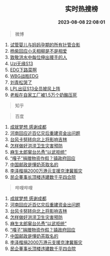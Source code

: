 <div align="center"><h2>实时热搜榜</h2><h4>2023-08-08 22:08:01</h4></div>

> 微博  

1. [试管婴儿与妈妈孕期的所有针管合影](https://s.weibo.com/weibo?q=%E8%AF%95%E7%AE%A1%E5%A9%B4%E5%84%BF%E4%B8%8E%E5%A6%88%E5%A6%88%E5%AD%95%E6%9C%9F%E7%9A%84%E6%89%80%E6%9C%89%E9%92%88%E7%AE%A1%E5%90%88%E5%BD%B1&t=31&band_rank=1&Refer=top)<br />
2. [杨紫回应小夭相柳是不是相爱](https://s.weibo.com/weibo?q=%23%E6%9D%A8%E7%B4%AB%E5%9B%9E%E5%BA%94%E5%B0%8F%E5%A4%AD%E7%9B%B8%E6%9F%B3%E6%98%AF%E4%B8%8D%E6%98%AF%E7%9B%B8%E7%88%B1%23&t=31&band_rank=2&Refer=top)<br />
3. [致敬洪水中每位伸出援手的人](https://s.weibo.com/weibo?q=%23%E8%87%B4%E6%95%AC%E6%B4%AA%E6%B0%B4%E4%B8%AD%E6%AF%8F%E4%BD%8D%E4%BC%B8%E5%87%BA%E6%8F%B4%E6%89%8B%E7%9A%84%E4%BA%BA%23&t=31&band_rank=3&Refer=top)<br />
4. [Uzi无缘S13](https://s.weibo.com/weibo?q=%23Uzi%E6%97%A0%E7%BC%98S13%23&t=31&band_rank=4&Refer=top)<br />
5. [EDG下路菜啊](https://s.weibo.com/weibo?q=EDG%E4%B8%8B%E8%B7%AF%E8%8F%9C%E5%95%8A&t=31&band_rank=5&Refer=top)<br />
6. [WBG战胜EDG](https://s.weibo.com/weibo?q=%23WBG%E6%88%98%E8%83%9CEDG%23&t=31&band_rank=6&Refer=top)<br />
7. [刘青松哭了](https://s.weibo.com/weibo?q=%23%E5%88%98%E9%9D%92%E6%9D%BE%E5%93%AD%E4%BA%86%23&t=31&band_rank=7&Refer=top)<br />
8. [LPL出征S13全员披风上阵](https://s.weibo.com/weibo?q=%23LPL%E5%87%BA%E5%BE%81S13%E5%85%A8%E5%91%98%E6%8A%AB%E9%A3%8E%E4%B8%8A%E9%98%B5%23&t=31&band_rank=8&Refer=top)<br />
9. [老板在自家工厂被1.5万个奶酪压死](https://s.weibo.com/weibo?q=%23%E8%80%81%E6%9D%BF%E5%9C%A8%E8%87%AA%E5%AE%B6%E5%B7%A5%E5%8E%82%E8%A2%AB1.5%E4%B8%87%E4%B8%AA%E5%A5%B6%E9%85%AA%E5%8E%8B%E6%AD%BB%23&t=31&band_rank=9&Refer=top)<br />

> 知乎  


> 百度  

1. [成就梦想 感谢成都](https://www.baidu.com/s?wd=%E6%88%90%E5%B0%B1%E6%A2%A6%E6%83%B3+%E6%84%9F%E8%B0%A2%E6%88%90%E9%83%BD&sa=fyb_news&rsv_dl=fyb_news)<br />
2. [河南回应近百亿灾后重建资金出问题](https://www.baidu.com/s?wd=%E6%B2%B3%E5%8D%97%E5%9B%9E%E5%BA%94%E8%BF%91%E7%99%BE%E4%BA%BF%E7%81%BE%E5%90%8E%E9%87%8D%E5%BB%BA%E8%B5%84%E9%87%91%E5%87%BA%E9%97%AE%E9%A2%98&sa=fyb_news&rsv_dl=fyb_news)<br />
3. [台风卡努转向北上将影响吉林](https://www.baidu.com/s?wd=%E5%8F%B0%E9%A3%8E%E5%8D%A1%E5%8A%AA%E8%BD%AC%E5%90%91%E5%8C%97%E4%B8%8A%E5%B0%86%E5%BD%B1%E5%93%8D%E5%90%89%E6%9E%97&sa=fyb_news&rsv_dl=fyb_news)<br />
4. [怎样做好洪涝卫生灾害预防](https://www.baidu.com/s?wd=%E6%80%8E%E6%A0%B7%E5%81%9A%E5%A5%BD%E6%B4%AA%E6%B6%9D%E5%8D%AB%E7%94%9F%E7%81%BE%E5%AE%B3%E9%A2%84%E9%98%B2&sa=fyb_news&rsv_dl=fyb_news)<br />
5. [麻生太郎窜台怂恿“以武拒统”](https://www.baidu.com/s?wd=%E9%BA%BB%E7%94%9F%E5%A4%AA%E9%83%8E%E7%AA%9C%E5%8F%B0%E6%80%82%E6%81%BF%E2%80%9C%E4%BB%A5%E6%AD%A6%E6%8B%92%E7%BB%9F%E2%80%9D&sa=fyb_news&rsv_dl=fyb_news)<br />
6. [“嘎子”捐赠物资作假？镇政府回应](https://www.baidu.com/s?wd=%E2%80%9C%E5%98%8E%E5%AD%90%E2%80%9D%E6%8D%90%E8%B5%A0%E7%89%A9%E8%B5%84%E4%BD%9C%E5%81%87%EF%BC%9F%E9%95%87%E6%94%BF%E5%BA%9C%E5%9B%9E%E5%BA%94&sa=fyb_news&rsv_dl=fyb_news)<br />
7. [中国邮政是懂奶茶取名的](https://www.baidu.com/s?wd=%E4%B8%AD%E5%9B%BD%E9%82%AE%E6%94%BF%E6%98%AF%E6%87%82%E5%A5%B6%E8%8C%B6%E5%8F%96%E5%90%8D%E7%9A%84&sa=fyb_news&rsv_dl=fyb_news)<br />
8. [李泽楷捐2000万港元支援京津冀赈灾](https://www.baidu.com/s?wd=%E6%9D%8E%E6%B3%BD%E6%A5%B7%E6%8D%902000%E4%B8%87%E6%B8%AF%E5%85%83%E6%94%AF%E6%8F%B4%E4%BA%AC%E6%B4%A5%E5%86%80%E8%B5%88%E7%81%BE&sa=fyb_news&rsv_dl=fyb_news)<br />
9. [民企董事长顶楼违建数千平四合院](https://www.baidu.com/s?wd=%E6%B0%91%E4%BC%81%E8%91%A3%E4%BA%8B%E9%95%BF%E9%A1%B6%E6%A5%BC%E8%BF%9D%E5%BB%BA%E6%95%B0%E5%8D%83%E5%B9%B3%E5%9B%9B%E5%90%88%E9%99%A2&sa=fyb_news&rsv_dl=fyb_news)<br />

> 哔哩哔哩  

1. [成就梦想 感谢成都](https://www.baidu.com/s?wd=%E6%88%90%E5%B0%B1%E6%A2%A6%E6%83%B3+%E6%84%9F%E8%B0%A2%E6%88%90%E9%83%BD&sa=fyb_news&rsv_dl=fyb_news)<br />
2. [河南回应近百亿灾后重建资金出问题](https://www.baidu.com/s?wd=%E6%B2%B3%E5%8D%97%E5%9B%9E%E5%BA%94%E8%BF%91%E7%99%BE%E4%BA%BF%E7%81%BE%E5%90%8E%E9%87%8D%E5%BB%BA%E8%B5%84%E9%87%91%E5%87%BA%E9%97%AE%E9%A2%98&sa=fyb_news&rsv_dl=fyb_news)<br />
3. [台风卡努转向北上将影响吉林](https://www.baidu.com/s?wd=%E5%8F%B0%E9%A3%8E%E5%8D%A1%E5%8A%AA%E8%BD%AC%E5%90%91%E5%8C%97%E4%B8%8A%E5%B0%86%E5%BD%B1%E5%93%8D%E5%90%89%E6%9E%97&sa=fyb_news&rsv_dl=fyb_news)<br />
4. [怎样做好洪涝卫生灾害预防](https://www.baidu.com/s?wd=%E6%80%8E%E6%A0%B7%E5%81%9A%E5%A5%BD%E6%B4%AA%E6%B6%9D%E5%8D%AB%E7%94%9F%E7%81%BE%E5%AE%B3%E9%A2%84%E9%98%B2&sa=fyb_news&rsv_dl=fyb_news)<br />
5. [麻生太郎窜台怂恿“以武拒统”](https://www.baidu.com/s?wd=%E9%BA%BB%E7%94%9F%E5%A4%AA%E9%83%8E%E7%AA%9C%E5%8F%B0%E6%80%82%E6%81%BF%E2%80%9C%E4%BB%A5%E6%AD%A6%E6%8B%92%E7%BB%9F%E2%80%9D&sa=fyb_news&rsv_dl=fyb_news)<br />
6. [“嘎子”捐赠物资作假？镇政府回应](https://www.baidu.com/s?wd=%E2%80%9C%E5%98%8E%E5%AD%90%E2%80%9D%E6%8D%90%E8%B5%A0%E7%89%A9%E8%B5%84%E4%BD%9C%E5%81%87%EF%BC%9F%E9%95%87%E6%94%BF%E5%BA%9C%E5%9B%9E%E5%BA%94&sa=fyb_news&rsv_dl=fyb_news)<br />
7. [中国邮政是懂奶茶取名的](https://www.baidu.com/s?wd=%E4%B8%AD%E5%9B%BD%E9%82%AE%E6%94%BF%E6%98%AF%E6%87%82%E5%A5%B6%E8%8C%B6%E5%8F%96%E5%90%8D%E7%9A%84&sa=fyb_news&rsv_dl=fyb_news)<br />
8. [李泽楷捐2000万港元支援京津冀赈灾](https://www.baidu.com/s?wd=%E6%9D%8E%E6%B3%BD%E6%A5%B7%E6%8D%902000%E4%B8%87%E6%B8%AF%E5%85%83%E6%94%AF%E6%8F%B4%E4%BA%AC%E6%B4%A5%E5%86%80%E8%B5%88%E7%81%BE&sa=fyb_news&rsv_dl=fyb_news)<br />
9. [民企董事长顶楼违建数千平四合院](https://www.baidu.com/s?wd=%E6%B0%91%E4%BC%81%E8%91%A3%E4%BA%8B%E9%95%BF%E9%A1%B6%E6%A5%BC%E8%BF%9D%E5%BB%BA%E6%95%B0%E5%8D%83%E5%B9%B3%E5%9B%9B%E5%90%88%E9%99%A2&sa=fyb_news&rsv_dl=fyb_news)<br />
